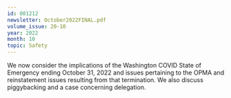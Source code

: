 ```yaml
---
id: 001212
newsletter: October2022FINAL.pdf
volume_issue: 20-10
year: 2022
month: 10
topic: Safety
---
```


We now consider the implications of the Washington COVID State of Emergency ending October 31, 2022 and issues pertaining to the OPMA and reinstatement issues resulting from that termination. We also discuss piggybacking and a case concerning delegation.